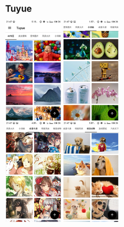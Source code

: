 # Tuyue
<div>
  <img width="180" height="320" src="/images/S90308-214737.jpg">
  <img width="180" height="320" src="/images/S90308-214748.jpg">
  <img width="180" height="320" src="/images/S90308-214753.jpg">
  <img width="180" height="320" src="/images/S90308-214758.jpg">
</div>
